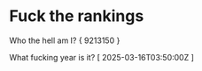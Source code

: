 # Fuck the rankings

Who the hell am I?
{ 9213150 }

What fucking year is it?
[ 2025-03-16T03:50:00Z ]
